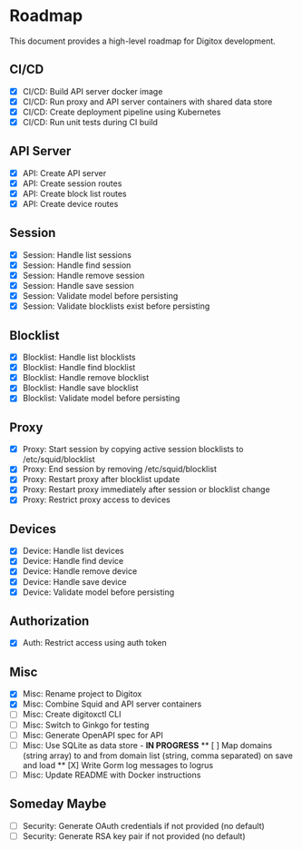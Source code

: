 # Roadmap

This document provides a high-level roadmap for Digitox development.

## CI/CD

* [X] CI/CD: Build API server docker image
* [X] CI/CD: Run proxy and API server containers with shared data store
* [X] CI/CD: Create deployment pipeline using Kubernetes
* [X] CI/CD: Run unit tests during CI build

## API Server

* [X] API: Create API server
* [X] API: Create session routes
* [X] API: Create block list routes
* [X] API: Create device routes

## Session

* [X] Session: Handle list sessions
* [X] Session: Handle find session
* [X] Session: Handle remove session
* [X] Session: Handle save session
* [X] Session: Validate model before persisting
* [X] Session: Validate blocklists exist before persisting

## Blocklist

* [X] Blocklist: Handle list blocklists
* [X] Blocklist: Handle find blocklist
* [X] Blocklist: Handle remove blocklist
* [X] Blocklist: Handle save blocklist
* [X] Blocklist: Validate model before persisting

## Proxy

* [X] Proxy: Start session by copying active session blocklists to /etc/squid/blocklist
* [X] Proxy: End session by removing /etc/squid/blocklist
* [X] Proxy: Restart proxy after blocklist update
* [X] Proxy: Restart proxy immediately after session or blocklist change
* [X] Proxy: Restrict proxy access to devices

## Devices

* [X] Device: Handle list devices
* [X] Device: Handle find device
* [X] Device: Handle remove device
* [X] Device: Handle save device
* [X] Device: Validate model before persisting

## Authorization

* [X] Auth: Restrict access using auth token

## Misc

* [X] Misc: Rename project to Digitox
* [X] Misc: Combine Squid and API server containers
* [ ] Misc: Create digitoxctl CLI
* [ ] Misc: Switch to Ginkgo for testing
* [ ] Misc: Generate OpenAPI spec for API
* [ ] Misc: Use SQLite as data store - **IN PROGRESS**
** [ ] Map domains (string array) to and from domain list (string, comma separated) on save and load
** [X] Write Gorm log messages to logrus
* [ ] Misc: Update README with Docker instructions

## Someday Maybe

* [ ] Security: Generate OAuth credentials if not provided (no default)
* [ ] Security: Generate RSA key pair if not provided (no default)
